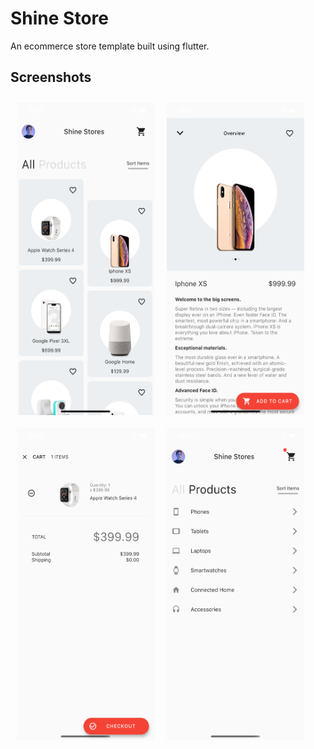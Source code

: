# Shine Store
An ecommerce store template built using flutter.

## Screenshots

<img src="screenshots/S1.png" style="float: left; padding: 10px" width="220" height="500" />
<img src="screenshots/S2.png" style="float: left; padding: 10px" width="220" height="500" />
<img src="screenshots/S3.png" style="float: left; padding: 10px" width="220" height="500" />
<img src="screenshots/S4.png" style="float: left; padding: 10px" width="220" height="500" />
